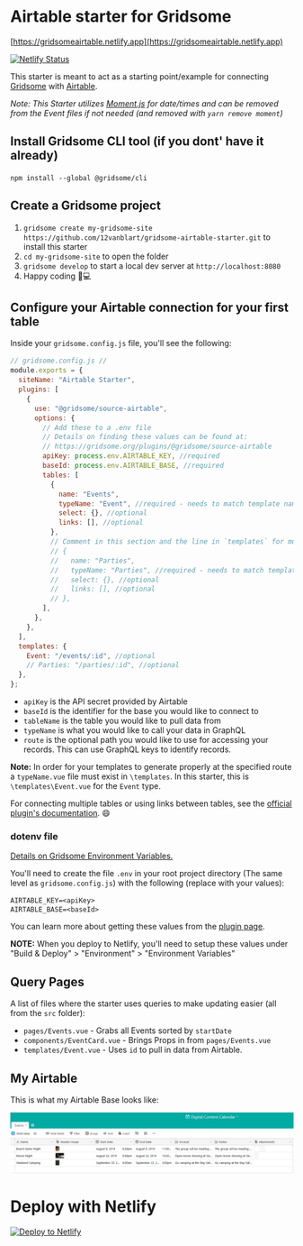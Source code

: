 # Airtable starter for Gridsome

[https://gridsomeairtable.netlify.app](https://gridsomeairtable.netlify.app)

[![Netlify Status](https://api.netlify.com/api/v1/badges/66526f3f-455e-4ee4-b05e-3cf37c607921/deploy-status)](https://app.netlify.com/sites/gridsomeairtable/deploys)

This starter is meant to act as a starting point/example for connecting [Gridsome](https://gridsome.org/) with [Airtable](https://airtable.com/).

_Note: This Starter utilizes [Moment.js](https://momentjs.com/) for date/times and can be removed from the Event files if not needed (and removed with `yarn remove moment`)_

## Install Gridsome CLI tool (if you dont' have it already)

`npm install --global @gridsome/cli`

## Create a Gridsome project

1. `gridsome create my-gridsome-site https://github.com/12vanblart/gridsome-airtable-starter.git` to install this starter
2. `cd my-gridsome-site` to open the folder
3. `gridsome develop` to start a local dev server at `http://localhost:8080`
4. Happy coding 🎉💻

## Configure your Airtable connection for your first table

Inside your `gridsome.config.js` file, you'll see the following:

```javascript
// gridsome.config.js //
module.exports = {
  siteName: "Airtable Starter",
  plugins: [
    {
      use: "@gridsome/source-airtable",
      options: {
        // Add these to a .env file
        // Details on finding these values can be found at:
        // https://gridsome.org/plugins/@gridsome/source-airtable
        apiKey: process.env.AIRTABLE_KEY, //required
        baseId: process.env.AIRTABLE_BASE, //required
        tables: [
          {
            name: "Events",
            typeName: "Event", //required - needs to match template name
            select: {}, //optional
            links: [], //optional
          },
          // Comment in this section and the line in `templates` for multiple tables!
          // {
          //   name: "Parties",
          //   typeName: "Parties", //required - needs to match template name
          //   select: {}, //optional
          //   links: [], //optional
          // },
        ],
      },
    },
  ],
  templates: {
    Event: "/events/:id", //optional
    // Parties: "/parties/:id", //optional
  },
};
```

- `apiKey` is the API secret provided by Airtable
- `baseId` is the identifier for the base you would like to connect to
- `tableName` is the table you would like to pull data from
- `typeName` is what you would like to call your data in GraphQL
- `route` is the optional path you would like to use for accessing your records. This can use GraphQL keys to identify records.

**Note:** In order for your templates to generate properly at the specified route a `typeName.vue` file must exist in `\templates`. In this starter, this is `\templates\Event.vue` for the `Event` type.

For connecting multiple tables or using links between tables, see the [official plugin's documentation](https://gridsome.org/plugins/@gridsome/source-airtable). 😄

### dotenv file

[Details on Gridsome Environment Variables.](https://gridsome.org/docs/environment-variables)

You'll need to create the file `.env` in your root project directory (The same level as `gridsome.config.js`) with the following (replace with your values):

```dotenv
AIRTABLE_KEY=<apiKey>
AIRTABLE_BASE=<baseId>
```

You can learn more about getting these values from the [plugin page](https://gridsome.org/plugins/@gridsome/source-airtable).

**NOTE:** When you deploy to Netlify, you'll need to setup these values under "Build & Deploy" > "Environment" > "Environment Variables"

## Query Pages

A list of files where the starter uses queries to make updating easier (all from the `src` folder):

- `pages/Events.vue` - Grabs all Events sorted by `startDate`
- `components/EventCard.vue` - Brings Props in from `pages/Events.vue`
- `templates/Event.vue` - Uses `id` to pull in data from Airtable.

## My Airtable

This is what my Airtable Base looks like:

!["Airtable with columns for Name, Header Image, Start Date, End Date, Excerpt, Notes, and Attachments."](./airtableSetup.PNG)

# Deploy with Netlify

[![Deploy to Netlify](https://www.netlify.com/img/deploy/button.svg)](https://app.netlify.com/start/deploy?repository=https://github.com/12vanblart/gridsome-airtable-starter)
